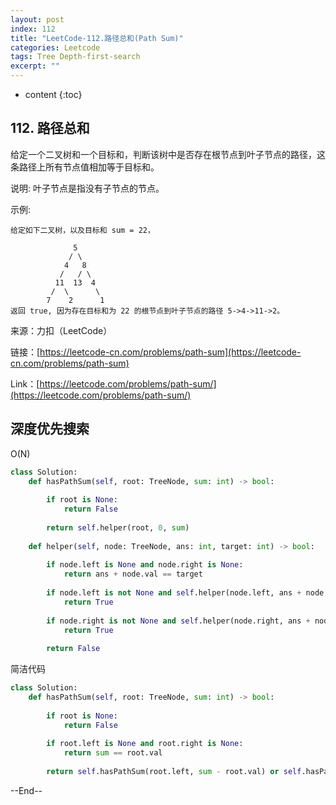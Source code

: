 ```yaml
---
layout: post
index: 112
title: "LeetCode-112.路径总和(Path Sum)"
categories: Leetcode
tags: Tree Depth-first-search
excerpt: ""
---
```


* content
{:toc}

## 112. 路径总和

给定一个二叉树和一个目标和，判断该树中是否存在根节点到叶子节点的路径，这条路径上所有节点值相加等于目标和。

说明: 叶子节点是指没有子节点的节点。

示例: 

```
给定如下二叉树，以及目标和 sum = 22，

              5
             / \
            4   8
           /   / \
          11  13  4
         /  \      \
        7    2      1
返回 true, 因为存在目标和为 22 的根节点到叶子节点的路径 5->4->11->2。
```

来源：力扣（LeetCode）

链接：[https://leetcode-cn.com/problems/path-sum](https://leetcode-cn.com/problems/path-sum)

Link：[https://leetcode.com/problems/path-sum/](https://leetcode.com/problems/path-sum/)

## 深度优先搜索

O(N)

```python
class Solution:
    def hasPathSum(self, root: TreeNode, sum: int) -> bool:
        
        if root is None:
            return False
        
        return self.helper(root, 0, sum)
        
    def helper(self, node: TreeNode, ans: int, target: int) -> bool:
        
        if node.left is None and node.right is None:
            return ans + node.val == target
        
        if node.left is not None and self.helper(node.left, ans + node.val, target):
            return True
        
        if node.right is not None and self.helper(node.right, ans + node.val, target):
            return True
        
        return False
```

简洁代码

```python
class Solution:
    def hasPathSum(self, root: TreeNode, sum: int) -> bool:
        
        if root is None:
            return False
        
        if root.left is None and root.right is None:
            return sum == root.val
            
        return self.hasPathSum(root.left, sum - root.val) or self.hasPathSum(root.right, sum - root.val)
```

--End--


